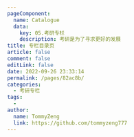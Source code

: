 ```yaml
---
pageComponent: 
  name: Catalogue
  data: 
    key: 05.考研专栏
    description: 考研是为了寻求更好的发展
title: 专栏目录页
article: false
comment: false
editLink: false
date: 2022-09-26 23:33:14
permalink: /pages/82ac8b/
categories:
  - 考研专栏
tags:
  - 
author: 
  name: TommyZeng
  link: https://github.com/tommyzeng777
---
```

